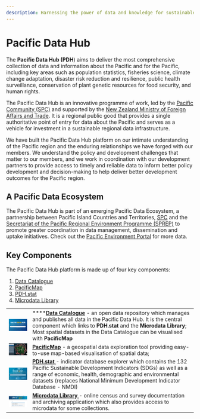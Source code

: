 ```yaml
---
description: Harnessing the power of data and knowledge for sustainable development
---
```


# Pacific Data Hub

The **Pacific Data Hub (PDH**) aims to deliver the most comprehensive collection of data and information about the Pacific and for the Pacific, including key areas such as population statistics, fisheries science, climate change adaptation, disaster risk reduction and resilience, public health surveillance, conservation of plant genetic resources for food security, and human rights.

The Pacific Data Hub is an innovative programme of work, led by the [Pacific Community (SPC)](https://spc.int/) and supported by the [New Zealand Ministry of Foreign Affairs and Trade](http://www.mfat.govt.nz/). It is a regional public good that provides a single authoritative point of entry for data about the Pacific and serves as a vehicle for investment in a sustainable regional data infrastructure.

We have built the Pacific Data Hub platform on our intimate understanding of the Pacific region and the enduring relationships we have forged with our members. We understand the policy and development challenges that matter to our members, and we work in coordination with our development partners to provide access to timely and reliable data to inform better policy development and decision-making to help deliver better development outcomes for the Pacific region.

## A Pacific Data Ecosystem

The Pacific Data Hub is part of an emerging Pacific Data Ecosystem, a partnership between Pacific Island Countries and Territories, [SPC](https://www.spc.int/) and the [Secretariat of the Pacific Regional Environment Programme (SPREP)](https://www.sprep.org/) to promote greater coordination in data management, dissemination and uptake initiatives. Check out the [Pacific Environment Portal](https://pacific-data.sprep.org/) for more data.

## Key Components

The Pacific Data Hub platform is made up of four key components:

1. [Data Catalogue](catalogue/)
2. [PacificMap](pacific-map/)
3. [PDH.stat](dotstat/)
4. [Microdata Library](ml/)

|                                                                                      |                                                                                                                                                                                                                                                                                                        |
| ------------------------------------------------------------------------------------ | ------------------------------------------------------------------------------------------------------------------------------------------------------------------------------------------------------------------------------------------------------------------------------------------------------ |
| <p></p><p><img src=".gitbook/assets/PDH catalogue thumb 250x163 (1).png" alt=""></p> | ****[**Data Catalogue**](catalogue/) - an open data repository which manages and publishes all data in the Pacific Data Hub.  It is the central component which links to **PDH.stat** and the **Microdata Library**; Most spatial datasets in the Data Catalogue can be visualised with **PacificMap** |
| ![](<.gitbook/assets/PacificMap thumb 250x163.png>)                                  | [**PacificMap**](pacific-map/) - a geospatial data exploration tool providing easy-to-use map-based visualisation of spatial data;                                                                                                                                                                     |
| ![](<.gitbook/assets/Dotstat thumb 250x163.png>)                                     | [**PDH.stat** ](dotstat/)- indicator database explorer which contains the 132 Pacific Sustainable Development Indicators (SDGs) as well as a range of economic, health, demographic and environmental datasets (replaces National Minimum Development Indicator Database - NMDI)                       |
| ![](<.gitbook/assets/Microdata library thumb 250x163.png>)                           | [**Microdata Library** ](ml/)- online census and survey documentation and archiving application which also provides access to microdata for some collections.                                                                                                                                          |
